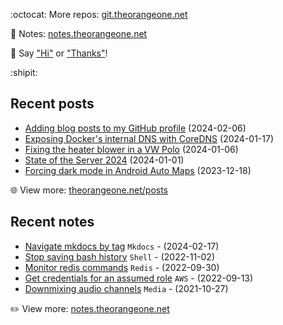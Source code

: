<!-- Automatically generated - do not edit directly -->

:octocat: More repos: [git.theorangeone.net](https://git.theorangeone.net/)

:pencil: Notes: [notes.theorangeone.net](https://notes.theorangeone.net/)

:wave: Say ["Hi"](https://theorangeone.net/contact/) or ["Thanks"](https://theorangeone.net/support/)!

:shipit:

## Recent posts


- [Adding blog posts to my GitHub profile](https://theorangeone.net/posts/github-readme-blog-posts/) (2024-02-06)
- [Exposing Docker's internal DNS with CoreDNS](https://theorangeone.net/posts/expose-docker-internal-dns/) (2024-01-17)
- [Fixing the heater blower in a VW Polo](https://theorangeone.net/posts/vw-polo-heater-blower/) (2024-01-06)
- [State of the Server 2024](https://theorangeone.net/posts/state-of-the-server-2024/) (2024-01-01)
- [Forcing dark mode in Android Auto Maps](https://theorangeone.net/posts/dark-android-auto-maps/) (2023-12-18)

:globe_with_meridians: View more: [theorangeone.net/posts](https://theorangeone.net/posts/)

## Recent notes


- [Navigate mkdocs by tag](https://notes.theorangeone.net/notes/mkdocs-nav-by-tag/) `Mkdocs` - (2024-02-17)
- [Stop saving bash history](https://notes.theorangeone.net/notes/shell/stop-saving-history/) `Shell` - (2022-11-02)
- [Monitor redis commands](https://notes.theorangeone.net/notes/database/redis-monitor/) `Redis` - (2022-09-30)
- [Get credentials for an assumed role](https://notes.theorangeone.net/notes/infrastructure/assume-role-credentials/) `AWS` - (2022-09-13)
- [Downmixing audio channels](https://notes.theorangeone.net/notes/shell/ffmpeg-downmixing-audio/) `Media` - (2021-10-27)

:pencil2: View more: [notes.theorangeone.net](https://notes.theorangeone.net/)
